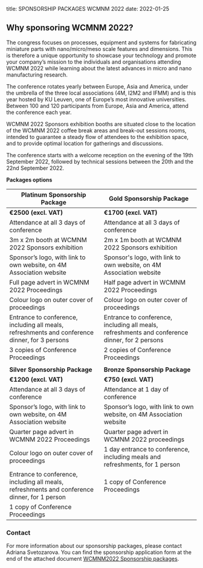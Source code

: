 title: SPONSORSHIP PACKAGES WCMNM 2022
date: 2022-01-25

## Why sponsoring WCMNM 2022?

The congress focuses on processes, equipment and systems for fabricating miniature parts with nano/micro/meso scale features and dimensions. This is therefore a unique opportunity to showcase your technology and promote your company’s mission to the individuals and organisations attending WCMNM 2022 while learning about the latest advances in micro and nano manufacturing research.

The conference rotates yearly between Europe, Asia and America, under the umbrella of the three local associations (4M, I2M2 and IFMM) and is this year hosted by KU Leuven, one of Europe’s most innovative universities. Between 100 and 120 participants from Europe, Asia and America, attend the conference each year.

WCMNM 2022 Sponsors exhibition booths are situated close to the location of the WCMNM 2022 coffee break areas and break-out sessions rooms, intended to guarantee a steady flow of attendees to the exhibition space, and to provide optimal location for gatherings and discussions.

The conference starts with a welcome reception on the evening of the 19th September 2022, followed by technical sessions between the 20th and the 22nd September 2022.


**Packages options**

| **Platinum Sponsorship Package** | **Gold Sponsorship Package** |
|---|---|
| **€2500 (excl. VAT)** | **€1700 (excl. VAT)** |
| Attendance at all 3 days of conference | Attendance at all 3 days of conference |
| 3m x 2m booth at WCMNM 2022 Sponsors exhibition | 2m x 1m booth at WCMNM 2022 Sponsors exhibition |
| Sponsor’s logo, with link to own website, on 4M Association website | Sponsor's logo, with link to own website, on 4M Association website |
| Full page advert in WCMNM 2022 Proceedings | Half page advert in WCMNM 2022 Proceedings |
| Colour logo on outer cover of proceedings | Colour logo on outer cover of proceedings |
| Entrance to conference, including all meals, refreshments and conference dinner, for 3 persons | Entrance to conference, including all meals, refreshments and conference dinner, for 2 persons |
| 3 copies of Conference Proceedings | 2 copies of Conference Proceedings |
| | |
| <span style="text-align: center;"> **Silver Sponsorship Package** </span> | <span style="text-align: center;"> **Bronze Sponsorship Package** </span> |
| **€1200 (excl. VAT)** | **€750 (excl. VAT)** |
| Attendance at all 3 days of conference | Attendance at 1 day of conference |
| Sponsor’s logo, with link to own website, on 4M Association website | Sponsor’s logo, with link to own website, on 4M Association website |
| Quarter page advert in WCMNM 2022 Proceedings | Quarter page advert in WCMNM 2022 proceedings |
| Colour logo on outer cover of proceedings | 1 day entrance to conference, including meals and refreshments, for 1 person |
| Entrance to conference, including all meals, refreshments and conference dinner, for 1 person | 1 copy of Conference Proceedings |
| 1 copy of Conference Proceedings | |

	
### Contact

For more information about our sponsorship packages, please contact Adriana Svetozarova. 
You can find the sponsorship application form at the end of the attached document <a href="/files/WCMNM2022 Sponsorship packages.pdf">WCMNM2022 Sponsorship packages</a>.
